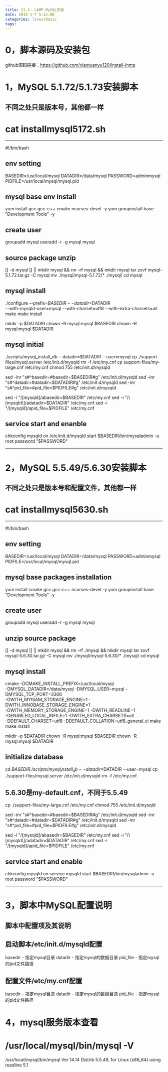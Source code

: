 ```yaml
---
title: 21.1: LAMP-MySQL安装
date: 2015-1-7 5:32:00
categories: linux/basic
tags:
---
```

 
0，脚本源码及安装包
=================================
github源码链接：https://github.com/xiaotuanyu120/install-lnmp 
 
1，MySQL 5.1.72/5.1.73安装脚本
=================================
## 不同之处只是版本号，其他都一样
# cat installmysql5172.sh
*********************************************************
#!/bin/bash
 
## env setting
BASEDIR=/usr/local/mysql
DATADIR=/data/mysql
PASSWORD=adminmysql
PIDFILE=/usr/local/mysql/mysql.pid
 
## mysql base env install
yum install gcc gcc-c++ cmake ncurses-devel -y
yum groupinstall base "Development Tools" -y
 
## create user
groupadd mysql
useradd -r -g mysql mysql
 
## source package unzip
[[ -d mysql ]] || mkdir mysql && rm -rf mysql && mkdir mysql
tar zxvf mysql-5.1.72.tar.gz -C mysql
mv ./mysql/mysql-5.1.72/* ./mysql/
cd mysql
 
## mysql install
./configure --prefix=$BASEDIR --datadir=$DATADIR \
--with-mysqld-user=mysql --with-charset=utf8 --with-extra-charsets=all
make
make install
 
mkdir -p $DATADIR
chown -R mysql:mysql $BASEDIR
chown -R mysql:mysql $DATADIR
 
## mysql initial
./scripts/mysql_install_db --datadir=$DATADIR --user=mysql
cp ./support-files/mysql.server /etc/init.d/mysqld
rm -f /etc/my.cnf
cp support-files/my-large.cnf /etc/my.cnf
chmod 755 /etc/init.d/mysqld
 
sed -inr "s#^basedir=#basedir=$BASEDIR#g" /etc/init.d/mysqld
sed -inr "s#^datadir=#datadir=$DATADIR#g" /etc/init.d/mysqld
sed -inr "s#^pid_file=#pid_file=$PIDFILE#g" /etc/init.d/mysqld
 
sed -i "/\[mysqld\]/abasedir=$BASEDIR" /etc/my.cnf
sed -i "/\[mysqld\]/adatadir=$DATADIR" /etc/my.cnf
sed -i "/\[mysqld\]/apid_file=$PIDFILE" /etc/my.cnf
 
## service start and enanble
chkconfig mysqld on
/etc/init.d/mysqld start
$BASEDIR/bin/mysqladmin -u root password "$PASSWORD"
********************************************************* 
 
 
2，MySQL 5.5.49/5.6.30安装脚本
===================================
## 不同之处只是版本号和配置文件，其他都一样
# cat installmysql5630.sh
*********************************************************
#!/bin/bash
 
## env setting
BASEDIR=/usr/local/mysql
DATADIR=/data/mysql
PASSWORD=adminmysql
PIDFILE=/usr/local/mysql/mysql.pid
 
## mysql base packages installation
yum install cmake gcc gcc-c++ ncurses-devel -y
yum groupinstall base "Development Tools" -y
 
## create user
groupadd mysql
useradd -r -g mysql mysql
 
## unzip source package
[[ -d mysql ]] || mkdir mysql && rm -rf ./mysql && mkdir mysql
tar zxvf mysql-5.6.30.tar.gz -C mysql
mv ./mysql/mysql-5.6.30/* ./mysql/
cd mysql
 
## mysql install
cmake -DCMAKE_INSTALL_PREFIX=/usr/local/mysql \
-DMYSQL_DATADIR=/data/mysql -DMYSQL_USER=mysql -DMYSQL_TCP_PORT=3306 \
-DWITH_MYISAM_STORAGE_ENGINE=1 -DWITH_INNOBASE_STORAGE_ENGINE=1 \
-DWITH_MEMORY_STORAGE_ENGINE=1 -DWITH_READLINE=1 \
-DENABLED_LOCAL_INFILE=1 -DWITH_EXTRA_CHARSETS=all \
-DDEFAULT_CHARSET=utf8 -DDEFAULT_COLLATION=utf8_general_ci
make
make install
 
mkdir -p $DATADIR
chown -R mysql:mysql $BASEDIR
chown -R mysql:mysql $DATADIR
 
## initialize database
cd $BASEDIR
./scripts/mysql_install_db --datadir=$DATADIR --user=mysql
cp ./support-files/mysql.server /etc/init.d/mysqld
rm -f /etc/my.cnf
 
## 5.6.30是my-default.cnf，不同于5.5.49
cp ./support-files/my-large.cnf /etc/my.cnf
chmod 755 /etc/init.d/mysqld
 
sed -inr "s#^basedir=#basedir=$BASEDIR#g" /etc/init.d/mysqld
sed -inr "s#^datadir=#datadir=$DATADIR#g" /etc/init.d/mysqld
sed -inr "s#^pid_file=#pid_file=$PIDFILE#g" /etc/init.d/mysqld
 
sed -i "/\[mysqld\]/abasedir=$BASEDIR" /etc/my.cnf
sed -i "/\[mysqld\]/adatadir=$DATADIR" /etc/my.cnf
sed -i "/\[mysqld\]/apid_file=$PIDFILE" /etc/my.cnf
 
## service start and enable
chkconfig mysqld on
service mysqld start
$BASEDIR/bin/mysqladmin -u root password "$PASSWORD"
********************************************************* 
3，脚本中MySQL配置说明
===================================
## 脚本中配置项及其说明
## 启动脚本/etc/init.d/mysqld配置
basedir - 指定mysql目录
datadir - 指定mysql的数据目录
pid_file - 指定mysql的pid文件路径
 
## 配置文件/etc/my.cnf配置
basedir - 指定mysql目录
datadir - 指定mysql的数据目录
pid_file - 指定mysql的pid文件路径
  
4，mysql服务版本查看
===================================
# /usr/local/mysql/bin/mysql -V
/usr/local/mysql/bin/mysql  Ver 14.14 Distrib 5.5.49, for Linux (x86_64) using readline 5.1  
